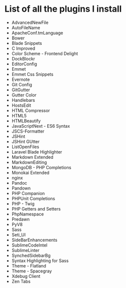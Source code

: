 # List of all the plugins I install

+ AdvancedNewFile
+ AutoFileName
+ ApacheConf.tmLanguage
+ Bower
+ Blade Snippets
+ C Improved
+ Color Scheme - Frontend Delight
+ DockBlockr
+ EditorConfig
+ Emmet
+ Emmet Css Snippets
+ Evernote
+ Git Config
+ GitGutter
+ Gutter Color
+ Handlebars
+ HostsEdit
+ HTML Compressor
+ HTML5
+ HTMLBeautify
+ JavaScriptNext - ES6 Syntax
+ JSCS-Formatter
+ JSHint
+ JSHint GUtter
+ ListOpenFiles
+ Laravel Blade Highlighter
+ Markdown Extended
+ MarkdownEditing
+ MongoDB - PHP Completions
+ Monokai Extended
+ nginx
+ Pandoc
+ Pandown
+ PHP Companion
+ PHPUnit Completions
+ PHP - Twig
+ PHP Getters and Setters
+ PhpNamespace
+ Predawn
+ PyV8
+ Sass
+ Seti_UI
+ SideBarEnhancements
+ SublimeCodeIntel
+ SublimeLinter
+ SynchedSidebarBg
+ Syntax Highlighting for Sass
+ Theme - Flatland
+ Theme - Spacegray
+ Xdebug Client
+ Zen Tabs
